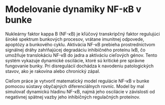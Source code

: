 # Modelovanie dynamiky NF-κB v bunke


Nukleárny faktor kappa B (NF-κB) je kľúčový transkripčný faktor regulujúci široké spektrum bunkových procesov, vrátane imunitnej odpovede, apoptózy a bunkového cyklu. 
Aktivácia NF-κB prebieha prostredníctvom signálnej dráhy zahŕňajúcej degradáciu inhibičného proteínu IκB, čo umožňuje translokáciu NF-κB do jadra a aktiváciu cieľových génov. 
Tento systém vykazuje dynamické oscilácie, ktoré sú kritické pre správne fungovanie bunky. Pri disregulácií dochádza k navodeniu patologických stavov, ako je rakovina alebo chronický zápal.


Cieľom práce je vytvoriť matematický model regulácie NF-κB v bunke pomocou sústavy obyčajných diferenciálnych rovníc. 
Model by mal simulovať dynamickú hladinu NF-κB, najmä jeho oscilácie v závislosti od negatívnej spätnej vazby jeho inhibičných regulačných proteínov.
